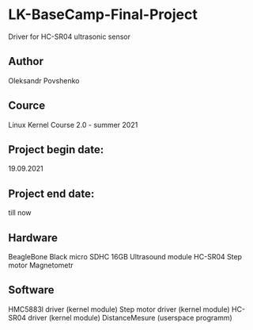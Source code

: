# LK-BaseCamp-Final-Project
Driver for HC-SR04 ultrasonic sensor

## Author
Oleksandr Povshenko

## Cource
Linux Kernel Course 2.0 - summer 2021

## Project begin date:
19.09.2021

## Project end date:
till now

## Hardware
BeagleBone Black
micro SDHC 16GB
Ultrasound module HC-SR04
Step motor
Magnetometr

## Software
HMC5883l driver (kernel module)
Step motor driver (kernel module)
HC-SR04 driver (kernel module)
DistanceMesure (userspace programm)